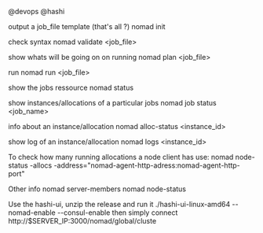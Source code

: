 @devops
@hashi

output a  job_file template (that's all ?)
    nomad init

check syntax
    nomad validate <job_file>

show whats will be going on on running
    nomad plan <job_file>

run
    nomad run <job_file>

show the jobs ressource
    nomad status

show instances/allocations of a particular jobs
    nomad job status <job_name>

info about an instance/allocation
    nomad alloc-status <instance_id>

show log of an instance/allocation
    nomad logs <instance_id>

To check how many running allocations a node client has use:
    nomad node-status -allocs -address="nomad-agent-http-adress:nomad-agent-http-port"


Other info
    nomad server-members
    nomad node-status

Use the hashi-ui, unzip the release and run it
    ./hashi-ui-linux-amd64 --nomad-enable --consul-enable
then simply connect
    http://$SERVER_IP:3000/nomad/global/cluste





